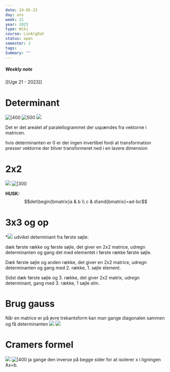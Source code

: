 ```yaml
---
date: 24-05-23
day: ons
week: 21
year: 2023
type: Wiki
course: LinAlgDat
status: open
semester: 2
tags:
Summary: ""
---
```

##### Weekly note
[[Uge 21 - 2023]]

# Determinant
![|400](https://i.imgur.com/ki5Em6u.png)
![500](https://i.imgur.com/Q8sxxo6.png)
![](https://i.imgur.com/rnL9pao.png)

Det er det arealet af paralellogrammet der uspændes fra vektorne i matricen. 

hvis determinanten er 0 er der ingen invertibel fordi at transformation presser vektorne der bliver transformeret ned i en lavere dimension
# 2x2
![](https://i.imgur.com/rAXbFEm.png)
![|300](https://i.imgur.com/x5QkYvS.png)

**HUSK:**
$$det\begin{bmatrix}a & b \\ c & d\end{bmatrix}=ad-bc$$
# 3x3 og op
*![](https://i.imgur.com/ILE1Dju*.png)
udvikel determinant fra første søjle:

dæk første række og første søjle, det giver en 2x2 matrice, udregn determinanten og gang det med elementet i første række første søjle. 

Dæk første søjle og anden række, det giver en 2x2 matrice, udregn determinanten og gang med 2. række, 1. søjle element. 

Sidst dæk første søjle og 3. række, det giver 2x2 matrix, udregn determinant, gang med 3. række, 1 søjle elm. 
# Brug gauss
Når en matrice er på øvre trekantsform kan man gange diagonalen sammen og få determinanten
![](https://i.imgur.com/MVX4Zjc.png)
![](https://i.imgur.com/XoxC4gS.png)
# Cramers formel
![](https://i.imgur.com/EL3nk7j.png)
![|400](https://i.imgur.com/dvBU1Eo.png)
ja gange den inverse på begge sider for at isolerer x i ligningen Ax=b.

